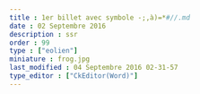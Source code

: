 ```yaml
---
title : 1er billet avec symbole -;,à)=*#//.md
date : 02 Septembre 2016
description : ssr 
order : 99
type : ["eolien"]
miniature : frog.jpg
last_modified : 04 Septembre 2016 02-31-57
type_editor : ["CkEditor(Word)"]
---
```

